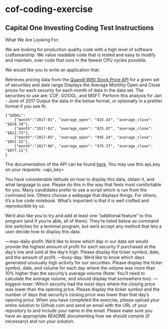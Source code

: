 # cof-coding-exercise

## Capital One Investing Coding Test Instructions

What We Are Looking For:

We are looking for production quality code with a high level of software craftsmanship.  We value readable code that is tested and easy to modify and maintain, over code that runs in the fewest CPU cycles possible.  

We would like you to write an application that:

Retrieves pricing data from the [Quandl WIKI Stock Price API](https://urldefense.proofpoint.com/v2/url?u=https-3A__www.quandl.com_databases_WIKIP&d=DwMFaQ&c=pLULRYW__RtkwsQUPxJVDGboCTdgji3AcHNJU0BpTJE&r=kepIekeKnmUGqfnZNVlrPHu_tMertO2EhArFHfiDIJyCJDfLPZ1NCOioFQV4aw8V&m=mzIO7jy1kzeSyRQcKo83WjUorQBbNrSya7V23VCMgHI&s=p14M8WXuZx6nUbTes6sa2vNtRLwTwfdfwXJTWrptxno&e=) for a given set of securities and date range
Displays the Average Monthly Open and Close prices for each security for each month of data in the data set.
The securities to use are: COF, GOOGL, and MSFT.  Perform this analysis for Jan - June of 2017
Output the data in the below format, or optionally in a prettier format if you see fit.

```
{"GOOGL": 
    {"month":"2017-01", "average_open": "815.43", "average_close": "$818.34"},
    {"month":"2017-02", "average_open": "825.87", "average_close": "$822.73"},
    {"month":"2017-05", "average_open": "945.24", "average_close": "$951.52"},
    {"month":"2017-06", "average_open": "975.37", "average_close": "$977.11"}
}
```
 

The documentation of the API can be found [here](https://urldefense.proofpoint.com/v2/url?u=https-3A__www.quandl.com_databases_WIKIP_documentation_about&d=DwMFaQ&c=pLULRYW__RtkwsQUPxJVDGboCTdgji3AcHNJU0BpTJE&r=kepIekeKnmUGqfnZNVlrPHu_tMertO2EhArFHfiDIJyCJDfLPZ1NCOioFQV4aw8V&m=mzIO7jy1kzeSyRQcKo83WjUorQBbNrSya7V23VCMgHI&s=SD3kCDHwaoez8vcCnY9IdOJhS8FXcEhRXJ-ycLV9myk&e=). You may use this api_key on your requests: <api_key>

You have considerable latitude on how to display this data, obtain it, and what language to use.  Please do this in the way that feels most comfortable for you. Many candidates prefer to use a script which is run from the command line. Others choose a webpage that displays things. For others, it’s a live code notebook. What’s important is that it is well crafted and reproducible by us.

We’d also like you to try and add at least one “additional feature” to this program (and if you’re able, all of them). They’re listed below as command line switches for a terminal program, but we’d accept any method that lets a user decide how to display this data.

—max-daily-profit: We’d like to know which day in our data set would provide the highest amount of profit for each security if purchased at the day’s low and sold at the day’s high.  Please display the ticker symbol, date, and the amount of profit.
—busy-day: We’d like to know which days generated unusually high activity for our securities.  Please display the ticker symbol, date, and volume for each day where the volume was more than 10% higher than the security’s average volume (Note: You’ll need to calculate the average volume, and should display that somewhere too).
—biggest-loser: Which security had the most days where the closing price was lower than the opening price.  Please display the ticker symbol and the number of days that security’s closing price was lower than that day’s opening price.
When you have completed the exercise, please upload your entire solution to Github.com and send an email with the URL of your repository to <email address> and include your name in the email.  Please make sure you have an appropriate README documenting how we should compile (if necessary) and run your solution.